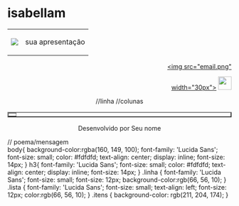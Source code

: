 # isabellam
<!DOCTYPE html>
<head>
<link rel="stylesheet" type="text/css" href="estilo.css" media="screen">
<link rel="shortcut icon" href="seuavatar" type="image/x-icon">
<title>suapagina</title>
</head>
<body>
<center>
<div>
<table>
<tr>
<td><center><img class="img3" src="seuavatar"></center></td>
<td>
<p>sua apresentação</td>
</tr>
</table>
</div>
</center>
</body>
<div class="linha" align="right">

<a href="mailto: seuemail@escola.pr.gov.br"><img src="email.png"

width="30px"></a>
<a href="+55 seu telefone"><img src="fone.png" width="30px"></a>
</div>
<body>
<center>
<div class="itens">
<table border="2" CELLSPACING=4 CELLPADDING=4>
<tr> //linha
<td> </td> //colunas
</tr>
</table>
</div>
<div>
<footer class="linha"> Desenvolvido por Seu nome</footer>
</div>
</center>
</body>
<div class="lista">
<p></p> // poema/mensagem
</div>
</html>
body{
background-color:rgba(160, 149, 100);
font-family: 'Lucida Sans';
font-size: small;
color: #fdfdfd;
text-align: center;
display: inline;
font-size: 14px;
}
h3{
font-family: 'Lucida Sans';
font-size: small;
color: #fdfdfd;
text-align: center;
display: inline;
font-size: 14px;
}
.linha {
font-family: 'Lucida Sans';
font-size: small;
font-size: 12px;
background-color:rgb(66, 56, 10);
}
.lista {
font-family: 'Lucida Sans';
font-size: small;
text-align: left;
font-size: 12px;
color:rgb(66, 56, 10);
}
.itens {
background-color: rgb(211, 204, 174);
}
